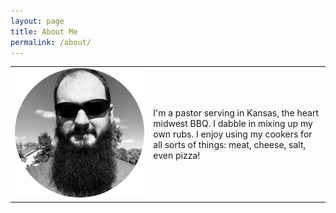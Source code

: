 ```yaml
---
layout: page
title: About Me
permalink: /about/
---
```


| | |
| ---- | ---- |
| ![The BBQ Rev](/assets/the-bbq-rev-round.png#float-left) | I'm a pastor serving in Kansas, the heart midwest BBQ. I dabble in mixing up my own rubs. I enjoy using my cookers for all sorts of things: meat, cheese, salt, even pizza! |